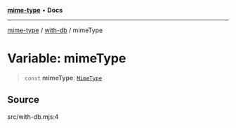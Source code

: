 [**mime-type**](../../README.md) • **Docs**

***

[mime-type](../../modules.md) / [with-db](../README-1.md) / mimeType

# Variable: mimeType

> `const` **mimeType**: [`MimeType`](../../index/classes/MimeType.md)

## Source

src/with-db.mjs:4
